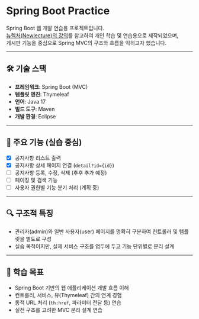 # Spring Boot Practice

Spring Boot 웹 개발 연습용 프로젝트입니다.  
[뉴렉처(Newlecture)의 강의](https://www.youtube.com/watch?v=4-0scAf5tpU&list=PLq8wAnVUcTFWVdN74gn8FksCqwfI_GuJY)를 참고하여 개인 학습 및 연습용으로 제작되었으며,  
게시판 기능을 중심으로 Spring MVC의 구조와 흐름을 익히고자 했습니다.

---

## 🛠 기술 스택

- **프레임워크**: Spring Boot (MVC)
- **템플릿 엔진**: Thymeleaf
- **언어**: Java 17
- **빌드 도구**: Maven
- **개발 환경**: Eclipse

---

## 📁 주요 기능 (실습 중심)

- [x] 공지사항 리스트 출력
- [x] 공지사항 상세 페이지 연결 (`detail?id={id}`)
- [ ] 공지사항 등록, 수정, 삭제 (추후 추가 예정)
- [ ] 페이징 및 검색 기능
- [ ] 사용자 권한별 기능 분기 처리 (계획 중)

---

## 🔍 구조적 특징

- 관리자(admin)와 일반 사용자(user) 페이지를 명확히 구분하여 컨트롤러 및 템플릿을 별도로 구성
- 실습 목적이지만, 실제 서비스 구조를 염두에 두고 기능 단위별로 분리 설계

---

## 🎯 학습 목표

- Spring Boot 기반의 웹 애플리케이션 개발 흐름 이해
- 컨트롤러, 서비스, 뷰(Thymeleaf) 간의 연계 경험
- 동적 URL 처리 (`th:href`, 파라미터 전달 등) 연습
- 실전 구조를 고려한 MVC 분리 설계 연습

